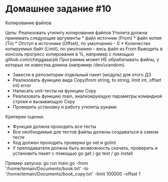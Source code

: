 # Домашнее задание #10

Копирование файлов

Цель: Реализовать утилиту копирования файлов Утилита должна принимать следующие аргументы * файл источник (From) * файл копия (To) * Отступ в источнике (Offset), по умолчанию - 0 * Количество копируемых байт (Limit), по умолчанию - весь файл из From Выводить в консоль прогресс копирования в %, например с помощью github.com/cheggaaa/pb Программа может НЕ обрабатывать файлы, у которых не известна длинна (например /dev/urandom).  
- Завести в репозитории отдельный пакет (модуль) для этого ДЗ
- Реализовать функцию вида Copy(from string, to string, limit int, offset int) error
- Написать unit-тесты на функцию Copy
- Реализовать функцию main, анализирующую параметры командной строки и вызывающую Copy
- Проверить установку и работу утилиты руками

Критерии оценки: 
- Функция должна проходить все тесты
- Все необходимые для тестов файлы должны создаваться в самом тесте
- Код должен проходить проверки go vet и golint
- У преподавателя должна быть возможность скачать, проверить и установить пакет с помощью go get / go test / go install 

Пример запуска:
go run main.go -from '/home/temain/Documents/book.txt' -to '/home/temain/Documents/book_copy.txt' -limit 100000 -offset 1
